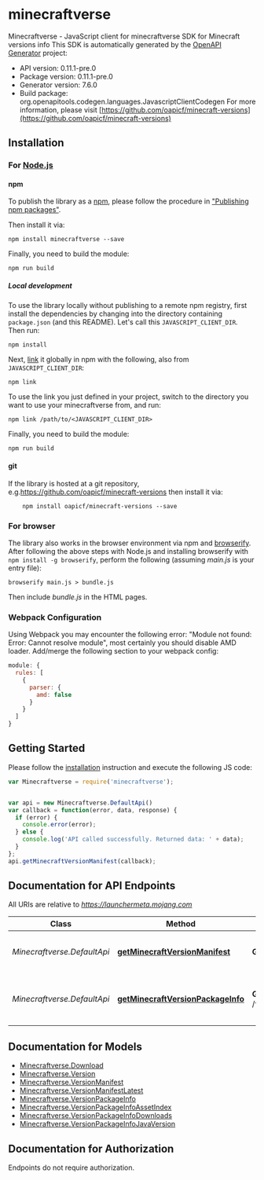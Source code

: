 # minecraftverse

Minecraftverse - JavaScript client for minecraftverse
SDK for Minecraft versions info
This SDK is automatically generated by the [OpenAPI Generator](https://openapi-generator.tech) project:

- API version: 0.11.1-pre.0
- Package version: 0.11.1-pre.0
- Generator version: 7.6.0
- Build package: org.openapitools.codegen.languages.JavascriptClientCodegen
For more information, please visit [https://github.com/oapicf/minecraft-versions](https://github.com/oapicf/minecraft-versions)

## Installation

### For [Node.js](https://nodejs.org/)

#### npm

To publish the library as a [npm](https://www.npmjs.com/), please follow the procedure in ["Publishing npm packages"](https://docs.npmjs.com/getting-started/publishing-npm-packages).

Then install it via:

```shell
npm install minecraftverse --save
```

Finally, you need to build the module:

```shell
npm run build
```

##### Local development

To use the library locally without publishing to a remote npm registry, first install the dependencies by changing into the directory containing `package.json` (and this README). Let's call this `JAVASCRIPT_CLIENT_DIR`. Then run:

```shell
npm install
```

Next, [link](https://docs.npmjs.com/cli/link) it globally in npm with the following, also from `JAVASCRIPT_CLIENT_DIR`:

```shell
npm link
```

To use the link you just defined in your project, switch to the directory you want to use your minecraftverse from, and run:

```shell
npm link /path/to/<JAVASCRIPT_CLIENT_DIR>
```

Finally, you need to build the module:

```shell
npm run build
```

#### git

If the library is hosted at a git repository, e.g.https://github.com/oapicf/minecraft-versions
then install it via:

```shell
    npm install oapicf/minecraft-versions --save
```

### For browser

The library also works in the browser environment via npm and [browserify](http://browserify.org/). After following
the above steps with Node.js and installing browserify with `npm install -g browserify`,
perform the following (assuming *main.js* is your entry file):

```shell
browserify main.js > bundle.js
```

Then include *bundle.js* in the HTML pages.

### Webpack Configuration

Using Webpack you may encounter the following error: "Module not found: Error:
Cannot resolve module", most certainly you should disable AMD loader. Add/merge
the following section to your webpack config:

```javascript
module: {
  rules: [
    {
      parser: {
        amd: false
      }
    }
  ]
}
```

## Getting Started

Please follow the [installation](#installation) instruction and execute the following JS code:

```javascript
var Minecraftverse = require('minecraftverse');


var api = new Minecraftverse.DefaultApi()
var callback = function(error, data, response) {
  if (error) {
    console.error(error);
  } else {
    console.log('API called successfully. Returned data: ' + data);
  }
};
api.getMinecraftVersionManifest(callback);

```

## Documentation for API Endpoints

All URIs are relative to *https://launchermeta.mojang.com*

Class | Method | HTTP request | Description
------------ | ------------- | ------------- | -------------
*Minecraftverse.DefaultApi* | [**getMinecraftVersionManifest**](docs/DefaultApi.md#getMinecraftVersionManifest) | **GET** /mc/game/version_manifest.json | Get Minecraft version manifest
*Minecraftverse.DefaultApi* | [**getMinecraftVersionPackageInfo**](docs/DefaultApi.md#getMinecraftVersionPackageInfo) | **GET** /v1/packages/{packageId}/{versionId}.json | Get Minecraft version package info


## Documentation for Models

 - [Minecraftverse.Download](docs/Download.md)
 - [Minecraftverse.Version](docs/Version.md)
 - [Minecraftverse.VersionManifest](docs/VersionManifest.md)
 - [Minecraftverse.VersionManifestLatest](docs/VersionManifestLatest.md)
 - [Minecraftverse.VersionPackageInfo](docs/VersionPackageInfo.md)
 - [Minecraftverse.VersionPackageInfoAssetIndex](docs/VersionPackageInfoAssetIndex.md)
 - [Minecraftverse.VersionPackageInfoDownloads](docs/VersionPackageInfoDownloads.md)
 - [Minecraftverse.VersionPackageInfoJavaVersion](docs/VersionPackageInfoJavaVersion.md)


## Documentation for Authorization

Endpoints do not require authorization.

